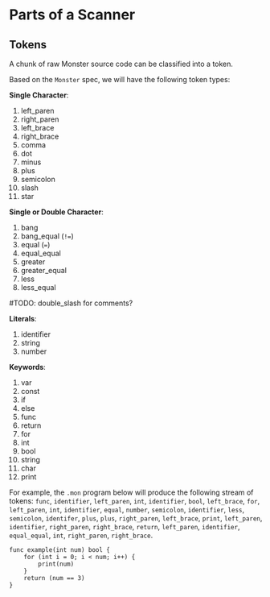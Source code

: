 # Parts of a Scanner 

## Tokens
A chunk of raw Monster source code can be classified into a token.

Based on the `Monster` spec, we will have the following token types:

**Single Character**:
1) left_paren
2) right_paren
3) left_brace
4) right_brace
5) comma
6) dot
7) minus
8) plus
9) semicolon
10) slash
11) star

**Single or Double Character**:
1) bang
2) bang_equal (`!=`)
3) equal (`=`)
4) equal_equal
5) greater
6) greater_equal
7) less
8) less_equal

#TODO: double_slash for comments?  

**Literals**:
1) identifier
2) string
3) number

**Keywords**:
1) var
2) const
3) if
4) else
5) func
6) return
7) for
8) int
9) bool
10) string
11) char
12) print

For example, the `.mon` program below will produce the following stream of tokens: `func`, `identifier`, `left_paren`, `int`, `identifier`, `bool`, `left_brace`, `for`, `left_paren`, `int`, `identifier`, `equal`, `number`, `semicolon`, `identifier`, `less`, `semicolon`, `identifer`, `plus`, `plus`, `right_paren`, `left_brace`, `print`, `left_paren`, `identifier`, `right_paren`, `right_brace`, `return`, `left_paren`, `identifier`, `equal_equal`, `int`, `right_paren`, `right_brace`.

```monster
func example(int num) bool {
    for (int i = 0; i < num; i++) {
        print(num)
    }
    return (num == 3) 
}
```
